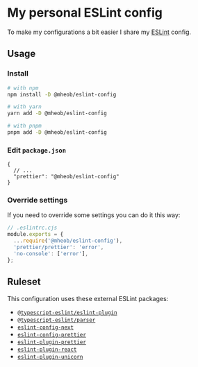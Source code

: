 # My personal ESLint config

To make my configurations a bit easier I share my [ESLint](https://eslint.org/) config.

## Usage

### Install

```sh
# with npm
npm install -D @mheob/eslint-config

# with yarn
yarn add -D @mheob/eslint-config

# with pnpm
pnpm add -D @mheob/eslint-config
```

### Edit `package.json`

```jsonc
{
  // ...
  "prettier": "@mheob/eslint-config"
}
```

### Override settings

If you need to override some settings you can do it this way:

```js
// .eslintrc.cjs
module.exports = {
  ...require('@mheob/eslint-config'),
  'prettier/prettier': 'error',
  'no-console': ['error'],
};
```

## Ruleset

This configuration uses these external ESLint packages:

- [`@typescript-eslint/eslint-plugin`](https://github.com/typescript-eslint/typescript-eslint/tree/main/packages/eslint-plugin)
- [`@typescript-eslint/parser`](https://github.com/typescript-eslint/typescript-eslint/tree/main/packages/parser)
- [`eslint-config-next`](https://github.com/vercel/next.js/tree/canary/packages/eslint-config-next)
- [`eslint-config-prettier`](https://github.com/prettier/eslint-config-prettier)
- [`eslint-plugin-prettier`](https://github.com/prettier/eslint-plugin-prettier)
- [`eslint-plugin-react`](https://github.com/jsx-eslint/eslint-plugin-react)
- [`eslint-plugin-unicorn`](https://github.com/sindresorhus/eslint-plugin-unicorn)
